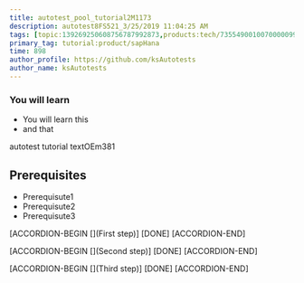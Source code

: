 ```yaml
---
title: autotest_pool_tutorial2M1173
description: autotest8FS521_3/25/2019 11:04:25 AM
tags: [topic:139269250608756787992873,products:tech/73554900100700000996,tutorial:experience/advanced]
primary_tag: tutorial:product/sapHana
time: 898
author_profile: https://github.com/ksAutotests
author_name: ksAutotests
---
```

### You will learn
- You will learn this
- and that

autotest tutorial textOEm381

## Prerequisites
- Prerequisute1
- Prerequisute2
- Prerequisute3

[ACCORDION-BEGIN [](First step)]
[DONE]
[ACCORDION-END]

[ACCORDION-BEGIN [](Second step)]
[DONE]
[ACCORDION-END]

[ACCORDION-BEGIN [](Third step)]
[DONE]
[ACCORDION-END]

